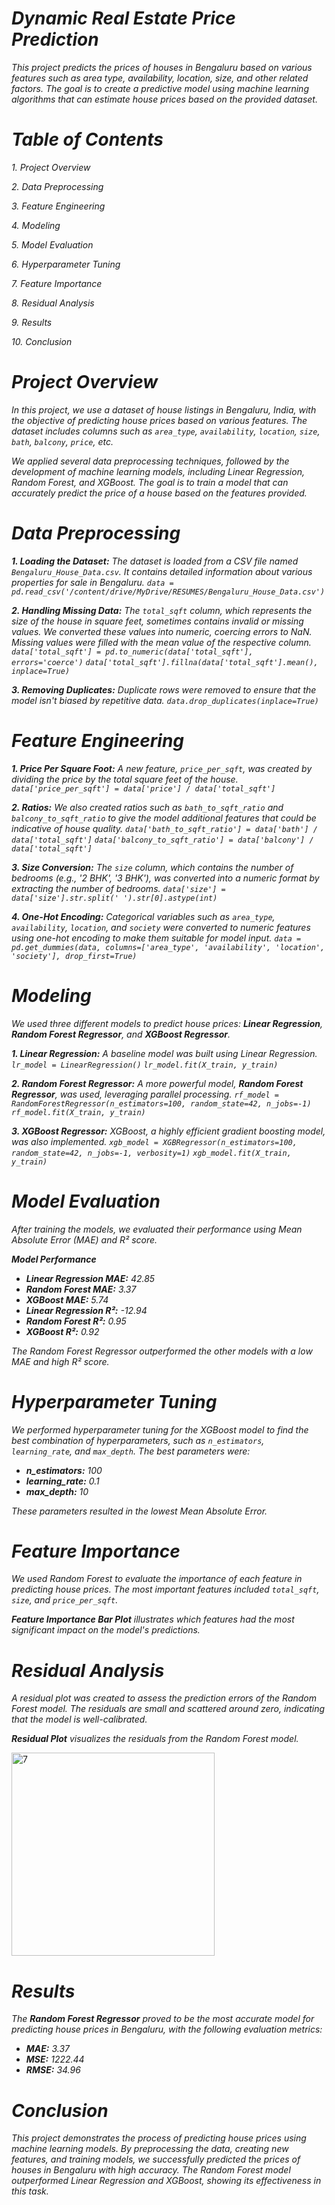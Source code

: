 # **_Dynamic Real Estate Price Prediction_**

_This project predicts the prices of houses in Bengaluru based on various features such as area type, availability, location, size, and other related factors. The goal is to create a predictive model using machine learning algorithms that can estimate house prices based on the provided dataset._

# _Table of Contents_

_1._ _Project Overview_

_2. Data Preprocessing_

_3. Feature Engineering_

_4. Modeling_

_5. Model Evaluation_

_6. Hyperparameter Tuning_

_7. Feature Importance_

_8. Residual Analysis_

_9. Results_

_10. Conclusion_

# _Project Overview_
_In this project, we use a dataset of house listings in Bengaluru, India, with the objective of predicting house prices based on various features. The dataset includes columns such as_ _`area_type`, `availability`, `location`, `size`, `bath`, `balcony`, `price`, etc._

_We applied several data preprocessing techniques, followed by the development of machine learning models, including Linear Regression, Random Forest, and XGBoost. The goal is to train a model that can accurately predict the price of a house based on the features provided._
# _Data Preprocessing_
_**1. Loading the Dataset:**_
_The dataset is loaded from a CSV file named `Bengaluru_House_Data.csv`. It contains detailed information about various properties for sale in Bengaluru._
_`data = pd.read_csv('/content/drive/MyDrive/RESUMES/Bengaluru_House_Data.csv')`_

_**2. Handling Missing Data:**_
_The `total_sqft` column, which represents the size of the house in square feet, sometimes contains invalid or missing values. We converted these values into numeric, coercing errors to NaN. Missing values were filled with the mean value of the respective column._
_`data['total_sqft'] = pd.to_numeric(data['total_sqft'], errors='coerce')`_
_`data['total_sqft'].fillna(data['total_sqft'].mean(), inplace=True)`_

_**3. Removing Duplicates:**_
_Duplicate rows were removed to ensure that the model isn't biased by repetitive data._
_`data.drop_duplicates(inplace=True)`_
# _Feature Engineering_
_**1. Price Per Square Foot:**_
_A new feature, `price_per_sqft`, was created by dividing the price by the total square feet of the house._
_`data['price_per_sqft'] = data['price'] / data['total_sqft']`_

_**2. Ratios:**_
_We also created ratios such as `bath_to_sqft_ratio` and `balcony_to_sqft_ratio` to give the model additional features that could be indicative of house quality._
_`data['bath_to_sqft_ratio'] = data['bath'] / data['total_sqft']`_
_`data['balcony_to_sqft_ratio'] = data['balcony'] / data['total_sqft']`_

_**3. Size Conversion:**_
_The `size` column, which contains the number of bedrooms (e.g., '2 BHK', '3 BHK'), was converted into a numeric format by extracting the number of bedrooms._
_`data['size'] = data['size'].str.split(' ').str[0].astype(int)`_

_**4. One-Hot Encoding:**_
_Categorical variables such as `area_type`, `availability`, `location`, and `society` were converted to numeric features using one-hot encoding to make them suitable for model input._
_`data = pd.get_dummies(data, columns=['area_type', 'availability', 'location', 'society'], drop_first=True)`_
# _Modeling_
_We used three different models to predict house prices: **Linear Regression**, **Random Forest Regressor**, and **XGBoost Regressor**._

_**1. Linear Regression:**_
_A baseline model was built using Linear Regression._
_`lr_model = LinearRegression()`_
_`lr_model.fit(X_train, y_train)`_

_**2. Random Forest Regressor:**_
_A more powerful model, **Random Forest Regressor**, was used, leveraging parallel processing._
_`rf_model = RandomForestRegressor(n_estimators=100, random_state=42, n_jobs=-1)`_
_`rf_model.fit(X_train, y_train)`_

_**3. XGBoost Regressor:**_
_XGBoost, a highly efficient gradient boosting model, was also implemented._
_`xgb_model = XGBRegressor(n_estimators=100, random_state=42, n_jobs=-1, verbosity=1)`_
_`xgb_model.fit(X_train, y_train)`_
# _Model Evaluation_
_After training the models, we evaluated their performance using Mean Absolute Error (MAE) and R² score._

_**Model Performance**_

- _**Linear Regression MAE:** 42.85_
- _**Random Forest MAE:** 3.37_
- _**XGBoost MAE:** 5.74_
- _**Linear Regression R²:** -12.94_
- _**Random Forest R²:** 0.95_
- _**XGBoost R²:** 0.92_

_The Random Forest Regressor outperformed the other models with a low MAE and high R² score._
# _Hyperparameter Tuning_
_We performed hyperparameter tuning for the XGBoost model to find the best combination of hyperparameters, such as `n_estimators`, `learning_rate`, and `max_depth`. The best parameters were:_

- _**n_estimators:** 100_
- _**learning_rate:** 0.1_
- _**max_depth:** 10_

_These parameters resulted in the lowest Mean Absolute Error._
# _Feature Importance_
_We used Random Forest to evaluate the importance of each feature in predicting house prices. The most important features included `total_sqft`, `size`, and `price_per_sqft`._

_**Feature Importance Bar Plot** illustrates which features had the most significant impact on the model's predictions._
# _Residual Analysis_
_A residual plot was created to assess the prediction errors of the Random Forest model. The residuals are small and scattered around zero, indicating that the model is well-calibrated._

_**Residual Plot** visualizes the residuals from the Random Forest model._

<img width="325" alt="7" src="https://github.com/user-attachments/assets/f68a376d-d733-41bb-94d6-328b49481f35" />

# _Results_
_The **Random Forest Regressor** proved to be the most accurate model for predicting house prices in Bengaluru, with the following evaluation metrics:_

- _**MAE:** 3.37_
- _**MSE:** 1222.44_
- _**RMSE:** 34.96_
# _Conclusion_
_This project demonstrates the process of predicting house prices using machine learning models. By preprocessing the data, creating new features, and training models, we successfully predicted the prices of houses in Bengaluru with high accuracy. The Random Forest model outperformed Linear Regression and XGBoost, showing its effectiveness in this task._
